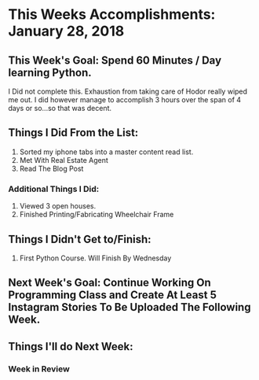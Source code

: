 # This Weeks Accomplishments: January 28, 2018

## This Week's Goal: Spend 60 Minutes / Day learning Python.

I Did not complete this. Exhaustion from taking care of Hodor really wiped me out. I did however manage to accomplish 3 hours over the span of 4 days or so...so that was decent.

## Things I Did From the List:
1. Sorted my iphone tabs into a master content read list.
2. Met With Real Estate Agent
3. Read The Blog Post

### Additional Things I Did:
1. Viewed 3 open houses.
2. Finished Printing/Fabricating Wheelchair Frame

## Things I Didn't Get to/Finish:
1. First Python Course. Will Finish By Wednesday

## Next Week's Goal: Continue Working On Programming Class and Create At Least 5 Instagram Stories To Be Uploaded The Following Week.

## Things I'll do Next Week:

### Week in Review
